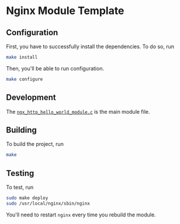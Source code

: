 # Nginx Module Template

## Configuration

First, you have to successfully install the dependencies. To do so, run

```bash
make install
```

Then, you'll be able to run configuration.

```bash
make configure
```

## Development

The [`ngx_http_hello_world_module.c`](ngx_http_hello_world_module.c) is the main module file.

## Building

To build the project, run

```bash
make
```

## Testing

To test, run

```bash
sudo make deploy
sudo /usr/local/nginx/sbin/nginx
```

You'll need to restart `nginx` every time you rebuild the module.